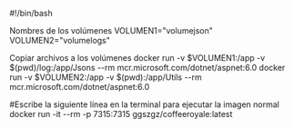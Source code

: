 #!/bin/bash

Nombres de los volúmenes
VOLUMEN1="volumejson"
VOLUMEN2="volumelogs"


Copiar archivos a los volúmenes
docker run -v $VOLUMEN1:/app -v $(pwd)/log:/app/Jsons --rm mcr.microsoft.com/dotnet/aspnet:6.0
docker run -v $VOLUMEN2:/app -v $(pwd):/app/Utils --rm mcr.microsoft.com/dotnet/aspnet:6.0

#Escribe la siguiente línea en la terminal para ejecutar la imagen normal
docker run -it --rm -p 7315:7315 ggszgz/coffeeroyale:latest